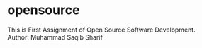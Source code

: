 # opensource
This is First Assignment of Open Source Software Development.
<br>
Author: Muhammad Saqib Sharif
